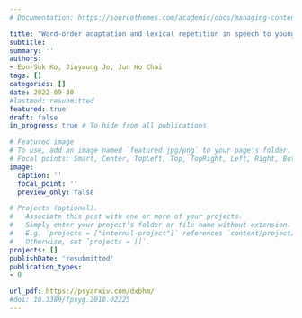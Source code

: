 ```yaml
---
# Documentation: https://sourcethemes.com/academic/docs/managing-content/

title: "Word-order adaptation and lexical repetition in speech to young children: With focus on Korean mothers’ production of nouns (submitted)"
subtitle:
summary: ''
authors:
- Eon-Suk Ko, Jinyoung Jo, Jun Ho Chai
tags: []
categories: []
date: 2022-09-30
#lastmod: resubmitted
featured: true
draft: false
in_progress: true # To hide from all publications

# Featured image
# To use, add an image named `featured.jpg/png` to your page's folder.
# Focal points: Smart, Center, TopLeft, Top, TopRight, Left, Right, BottomLeft, Bottom, BottomRight.
image:
  caption: ''
  focal_point: ''
  preview_only: false

# Projects (optional).
#   Associate this post with one or more of your projects.
#   Simply enter your project's folder or file name without extension.
#   E.g. `projects = ["internal-project"]` references `content/project/deep-learning/index.md`.
#   Otherwise, set `projects = []`.
projects: []
publishDate: 'resubmitted'
publication_types:
- 0

url_pdf: https://psyarxiv.com/dxbhm/
#doi: 10.3389/fpsyg.2018.02225
---
```

